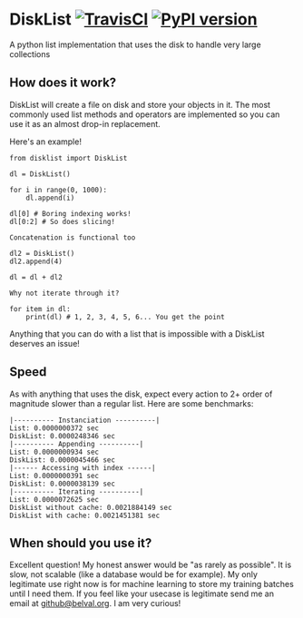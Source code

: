 # DiskList [![TravisCI](https://travis-ci.org/Belval/disklist.svg?branch=master)](https://travis-ci.org/Belval/disklist) [![PyPI version](https://badge.fury.io/py/disklist.svg)](https://badge.fury.io/py/disklist)
A python list implementation that uses the disk to handle very large collections

## How does it work?

DiskList will create a file on disk and store your objects in it. The most commonly used list methods and operators are implemented so you can use it as an almost drop-in replacement.

Here's an example!

```
from disklist import DiskList

dl = DiskList()

for i in range(0, 1000):
    dl.append(i)

dl[0] # Boring indexing works!
dl[0:2] # So does slicing!

Concatenation is functional too

dl2 = DiskList()
dl2.append(4)

dl = dl + dl2

Why not iterate through it?

for item in dl:
    print(dl) # 1, 2, 3, 4, 5, 6... You get the point

```

Anything that you can do with a list that is impossible with a DiskList deserves an issue!

## Speed

As with anything that uses the disk, expect every action to 2+ order of magnitude slower than a regular list. Here are some benchmarks:

```
|---------- Instanciation ----------|
List: 0.0000000372 sec
DiskList: 0.0000248346 sec
|---------- Appending ----------|
List: 0.0000000934 sec
DiskList: 0.0000045466 sec
|------ Accessing with index ------|
List: 0.0000000391 sec
DiskList: 0.0000038139 sec
|---------- Iterating ----------|
List: 0.0000072625 sec
DiskList without cache: 0.0021884149 sec
DiskList with cache: 0.0021451381 sec
```

## When should you use it?

Excellent question! My honest answer would be "as rarely as possible". It is slow, not scalable (like a database would be for example). My only legitimate use right now is for machine learning to store my training batches until I need them. If you feel like your usecase is legitimate send me an email at github@belval.org. I am very curious!
